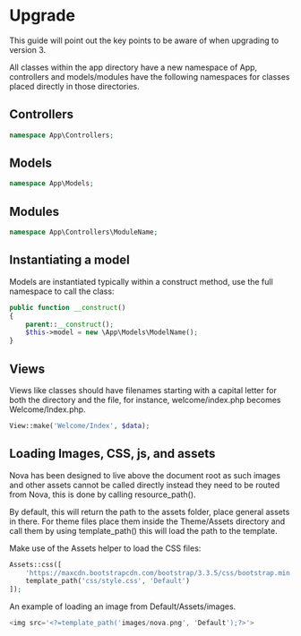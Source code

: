 # Upgrade

This guide will point out the key points to be aware of when upgrading to version 3.

All classes within the app directory have a new namespace of App, controllers and models/modules have the following namespaces for classes placed directly in those directories.

## Controllers

```php
namespace App\Controllers;
```

## Models

```php
namespace App\Models;
```

## Modules

```php
namespace App\Controllers\ModuleName;
```

## Instantiating a model

Models are instantiated typically within a construct method, use the full namespace to call the class:

```php
public function __construct()
{
    parent::__construct();
    $this->model = new \App\Models\ModelName();
}
```

## Views

Views like classes should have filenames starting with a capital letter for both the directory and the file, for instance, welcome/index.php becomes Welcome/Index.php.

```php
View::make('Welcome/Index', $data);
```

## Loading Images, CSS, js, and assets

Nova has been designed to live above the document root as such images and other assets cannot be called directly instead they need to be routed from Nova, this is done by calling resource_path().

By default, this will return the path to the assets folder, place general assets in there. For theme files place them inside the Theme/Assets directory and call them by using template_path() this will load the path to the template.

Make use of the Assets helper to load the CSS files:

```php
Assets::css([
    'https://maxcdn.bootstrapcdn.com/bootstrap/3.3.5/css/bootstrap.min.css',
    template_path('css/style.css', 'Default')
]);
```

An example of loading an image from Default/Assets/images.

```php
<img src='<?=template_path('images/nova.png', 'Default');?>'>
```

